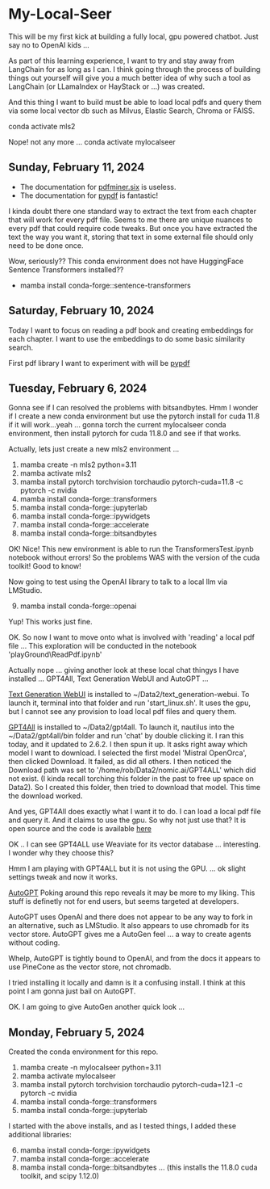 # My-Local-Seer

This will be my first kick at building a fully local, gpu powered chatbot. Just say no to OpenAI kids ... 

As part of this learning experience, I want to try and stay away from LangChain for as long as I can. I think going through the process of building things out yourself will give you a much better idea of why such a tool as LangChain (or LLamaIndex or HayStack or ...) was created.

And this thing I want to build must be able to load local pdfs and query them via some local vector db such as Milvus, Elastic Search, Chroma or FAISS. 

conda activate mls2

Nope! not any more ... 
conda activate mylocalseer

## Sunday, February 11, 2024

* The documentation for [pdfminer.six](https://pdfminersix.readthedocs.io/en/latest/index.html) is useless. 
* The documentation for [pypdf](https://pypdf.readthedocs.io/en/stable/index.html) is fantastic!

I kinda doubt there one standard way to extract the text from each chapter that will work for every pdf file. Seems to me there are unique nuances to every pdf that could require code tweaks. But once you have extracted the text the way you want it, storing that text in some external file should only need to be done once. 

Wow, seriously?? This conda environment does not have HuggingFace Sentence Transformers installed??

* mamba install conda-forge::sentence-transformers

## Saturday, February 10, 2024

Today I want to focus on reading a pdf book and creating embeddings for each chapter. I want to use the embeddings to do some basic similarity search.

First pdf library I want to experiment with will be [pypdf](https://pypdf.readthedocs.io/en/latest/)

## Tuesday, February 6, 2024

Gonna see if I can resolved the problems with bitsandbytes. Hmm I wonder if I  create a new conda environment but use the pytorch install for cuda 11.8 if it will work...yeah ... gonna torch the current mylocalseer conda environment, then install pytorch for cuda 11.8.0 and see if that works.

Actually, lets just create a new mls2 environment ... 

 1) mamba create -n mls2 python=3.11
 2) mamba activate mls2
 3) mamba install pytorch torchvision torchaudio pytorch-cuda=11.8 -c pytorch -c nvidia
 4) mamba install conda-forge::transformers
 5) mamba install conda-forge::jupyterlab
 6) mamba install conda-forge::ipywidgets
 7) mamba install conda-forge::accelerate
 8) mamba install conda-forge::bitsandbytes 

 OK! Nice! This new environment is able to run the TransformersTest.ipynb notebook without errors! So the problems WAS with the version of the cuda toolkit! Good to know!

Now going to test using the OpenAI library to talk to a local llm via LMStudio.

  9) mamba install conda-forge::openai

Yup! This works just fine. 

OK. So now I want to move onto what is involved with 'reading' a local pdf file ... This exploration will be conducted in the notebook 'playGround\ReadPdf.ipynb'

Actually nope ... giving another look at these local chat thingys I have installed ... GPT4All, Text Generation WebUI and AutoGPT ... 

[Text Generation WebUI](https://github.com/oobabooga/text-generation-webui) is installed to ~/Data2/text_generation-webui. To launch it, terminal into that folder and run 'start_linux.sh'. It uses the gpu, but I cannot see any provision to load local pdf files and query them.

[GPT4All](https://gpt4all.io/index.html) is installed to ~/Data2/gpt4all. To launch it, nautilus into the ~/Data2/gpt4all/bin folder and run 'chat' by double clicking it. I ran this today, and it updated to 2.6.2. I then spun it up. It asks right away which model I want to download. I selected the first model 'Mistral OpenOrca', then clicked Download. It failed, as did all others. I then noticed the Download path was set to '/home/rob/Data2/nomic.ai/GPT4ALL' which did not exist. (I kinda recall torching this folder in the past to free up space on Data2). So I created this folder, then tried to download that model. This time the download worked. 

And yes, GPT4All does exactly what I want it to do. I can load a local pdf file and query it. And it claims to use the gpu. So why not just use that? It is open source and the code is available [here](https://github.com/nomic-ai/gpt4all)

OK .. I can see GPT4ALL use Weaviate for its vector database ... interesting. I wonder why they choose this?

Hmm I am playing with GPT4ALL but it is not using the GPU. ... ok slight settings tweak and now it works. 

[AutoGPT](https://github.com/Significant-Gravitas/AutoGPT) Poking around this repo reveals it may be more to my liking. This stuff is definetly not for end users, but seems targeted at developers.

AutoGPT uses OpenAI and there does not appear to be any way to fork in an alternative, such as LMStudio. It also appears to use chromadb for its vector store. AutoGPT gives me a AutoGen feel ... a way to create agents without coding.

Whelp, AutoGPT is tightly bound to OpenAI, and from the docs it appears to use PineCone as the vector store, not chromadb.

I tried installing it locally and damn is it a confusing install. I think at this point I am gonna just bail on AutoGPT.

OK. I am going to give AutoGen another quick look ...



## Monday, February 5, 2024

Created the conda environment for this repo.

 1) mamba create -n mylocalseer python=3.11
 2) mamba activate mylocalseer
 3) mamba install pytorch torchvision torchaudio pytorch-cuda=12.1 -c pytorch -c nvidia
 4) mamba install conda-forge::transformers
 5) mamba install conda-forge::jupyterlab

I started with the above installs, and as I tested things, I added these additional libraries:

 6) mamba install conda-forge::ipywidgets
 7) mamba install conda-forge::accelerate
 8) mamba install conda-forge::bitsandbytes   ... (this installs the 11.8.0 cuda toolkit, and scipy 1.12.0)

 

